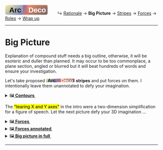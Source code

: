 [![Arc Deco.](../../../_rsc/_img/ArcDeco/ArcDeco-bar-h33px_rounded.jpg)](../../README.md) &nbsp;&nbsp;&nbsp;&nbsp;&nbsp;&nbsp; :arrow_right_hook: [Rationale](1.ArcDeco-Rationale.md) -> **Big Picture** -> [Stripes](3.ArcDeco-Stripes.md) -> [Forces](4.ArcDeco-Forces.md) -> [Roles](5.ArcDeco-Roles.md) -> [Wrap&nbsp;up](7.ArcDeco-WrapUp.md)

---

# Big Picture

Explanation of compound stuff needs a big outline, otherwise, it will be esoteric and duller than planned. 
It may occur to be too commonplace, a plane section, angled or blurred but it will beat hundreds of words and ensure your investigation.

Let's take proposed [![Arc Deco.](../../../_rsc/_img/ArcDeco/ArcDeco-bar-12px.jpg)](../../README.md) **stripes** and put forces on them. 
I intentionally leave them unannotated to defy your imagination.

<details>
  <summary>🖼️<b><ins>&nbsp;Contours&nbsp;</ins></b></summary
<picture>
  <br/>
  <img alt="Arc Deco - Outline of tiers, entities, and forces" src="../../../_rsc/_img/ArcDeco/ArcDeco-BigPict-outline.jpg" />
</picture>

</details>

The <mark>"tearing X and Y axes"</mark> in the intro were a two-dimension simplification for a figure of speech. Let the next picture defy your 3D imagination ...

<details>
  <summary>🖼️<b><ins>&nbsp;Forces&nbsp;</ins></b></summary
<picture>
  <br/>
  <img alt="Arc Deco - Forces annotated" src="../../../_rsc/_img/ArcDeco/ArcDeco-BigPict-forces.jpg" />
</picture>

Now let me present my vision of these forces

</details>

<details>
  <summary>🖼️<b><ins>&nbsp;Forces annotated&nbsp;</ins></b></summary
<picture>
  <br/>
  <img alt="Arc Deco - Forces annotated" src="../../../_rsc/_img/ArcDeco/ArcDeco-BigPict-forces_annotated.jpg" />
</picture>

</details>


<details>
  <summary>🖼️<b><ins>&nbsp;Big picture in full&nbsp;</ins></b></summary
<picture>
  <br/>
  <img alt="Arc Deco - Full picture detailed" src="../../../_rsc/_img/ArcDeco/ArcDeco-BigPict-full.jpg" />
</picture>

</details>

---
